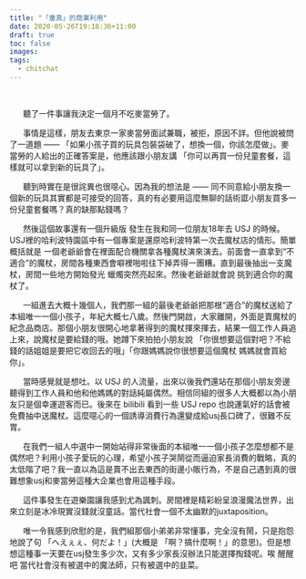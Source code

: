 ```yaml
---
title: "「童真」的商業利用"
date: 2020-05-26T19:18:36+11:00
draft: true
toc: false
images:
tags:
  - chitchat
---
```


&nbsp;&nbsp;<br>



&nbsp; &nbsp; &nbsp; 聽了一件事讓我決定一個月不吃麥當勞了。

&nbsp; &nbsp; &nbsp; 事情是這樣，朋友去東京一家麥當勞面試兼職，被拒，原因不詳。但他說被問了一道題 —— 「如果小孩子買的玩具包裝袋破了，想換一個，你該怎麼做」。麥當勞的人給出的正確答案是，他應該跟小朋友講 「你可以再買一份兒童套餐，這樣就可以拿到新的玩具了」。

&nbsp; &nbsp; &nbsp; 聽到時實在是很詫異也很噁心。因為我的想法是 —— 同不同意給小朋友換一個新的玩具其實都是可接受的回答，真的有必要用這麼無聊的話術誆小朋友買多一份兒童套餐嗎？真的缺那點錢嗎？

&nbsp; &nbsp; &nbsp; 然後這個故事還有一個升級版 發生在我和同一位朋友18年去 USJ 的時候。USJ裡的哈利波特園區中有一個專案是還原哈利波特第一次去魔杖店的情形。簡單概括就是 一個老爺爺會在裡面配合機關拿各種魔杖演來演去。前面會一直拿到“不適合”的魔杖，房間各種東西會噼裡啪啦往下掉弄得一團糟。直到最後抽出一支魔杖，房間一些地方開始發光 蠟燭突然亮起來。然後老爺爺就會說 挑到適合你的魔杖了。

&nbsp; &nbsp; &nbsp; 一組進去大概十幾個人，我們那一組的最後老爺爺把那根“適合”的魔杖送給了本組唯一一個小孩子，年紀大概七八歲。然後門開啟，大家離開，外面是賣魔杖的紀念品商店。那個小朋友很開心地拿著得到的魔杖揮來揮去，結果一個工作人員追上來，說魔杖是要給錢的哦。她蹲下來拍拍小朋友說 「你很想要這個對吧？不給錢的話姐姐是要把它收回去的哦」「你跟媽媽說你很想要這個魔杖 媽媽就會買給你」。

&nbsp; &nbsp; &nbsp; 當時感覺就是想吐。以 USJ 的人流量，出來以後我們還站在那個小朋友旁邊 聽得到工作人員和他和他媽媽的對話純屬偶然。相信同組的很多人大概都以為小朋友只是個幸運遊客而已。後來在 bilibili 看到一些 USJ  repo 也說運氣好的話會被免費抽中送魔杖。這麼噁心的一個誘導消費行為還變成給usj長口碑了，很難不反胃。

&nbsp; &nbsp; &nbsp; 在我們一組人中選中一開始站得非常後面的本組唯一一個小孩子怎麼想都不是偶然吧？利用小孩子愛玩的心理，希望小孩子哭鬧從而逼迫家長消費的戰略，真的太低階了吧？我一直以為這是賣不出去東西的街邊小販行為，不是自己遇到真的很難想象usj和麥當勞這種大企業也會用這種手段。

&nbsp; &nbsp; &nbsp; 這件事發生在遊樂園讓我感到尤為諷刺。房間裡是精彩紛呈浪漫魔法世界，出來立刻是冰冷現實沒錢就沒童話。當代社會一個不太幽默的juxtaposition。

&nbsp; &nbsp; &nbsp; 唯一令我感到欣慰的是，我們組那個小弟弟非常懂事，完全沒有鬧，只是抱怨地說了句 「へえぇぇ、何だよ！」(大概是 「啊？搞什麼啊！」的意思)。但是想想這種事一天要在usj發生多少次，又有多少家長沒辦法只能選擇掏錢呢。唉 醒醒吧 當代社會沒有被選中的魔法師，只有被選中的韭菜。